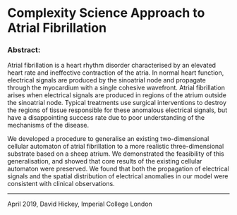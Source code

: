 # Complexity Science Approach to Atrial Fibrillation

### Abstract:
Atrial fibrillation is a heart rhythm disorder characterised by an elevated heart rate and ineffective contraction of the atria. In normal heart function, electrical signals are produced by the sinoatrial node and propagate through the myocardium with a single cohesive wavefront. Atrial fibrillation arises when electrical signals are produced in regions of the atrium outside the sinoatrial node. Typical treatments use surgical interventions to destroy the regions of tissue responsible for these anomalous electrical signals, but have a disappointing success rate due to poor understanding of the mechanisms of the disease. 

We developed a procedure to generalise an existing two-dimensional cellular automaton of atrial fibrillation to a more realistic three-dimensional substrate based on a sheep atrium. We demonstrated the feasibility of this generalisation, and showed that core results of the existing cellular automaton were preserved. 
We found that both the propagation of electrical signals and the spatial distribution of electrical anomalies in
our model were consistent with clinical observations.

---

April 2019, David Hickey, Imperial College London
